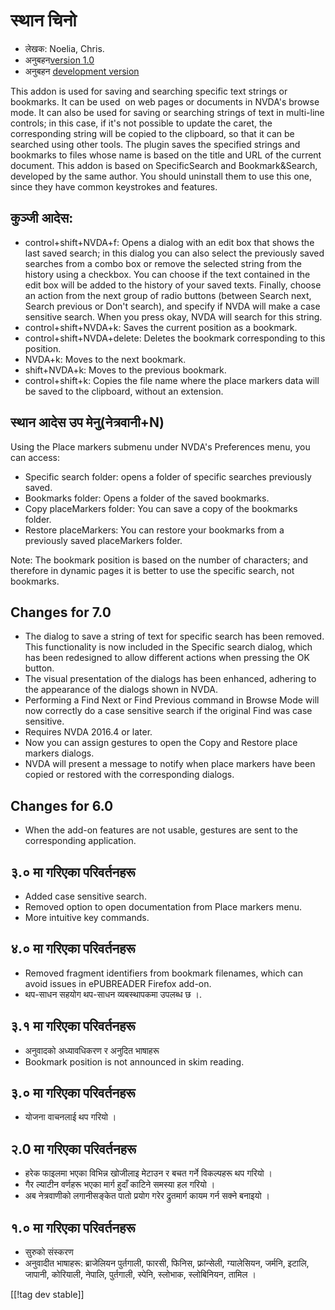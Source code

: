 # स्थान चिनो #

* लेखक: Noelia, Chris.
* अनुबहन[version 1.0][1]
* अनुबहन [development version][2]

This addon is used for saving and searching specific text strings or
bookmarks. It can be used  on web pages or documents in NVDA's browse
mode. It can also be used for saving or searching strings of text in
multi-line controls; in this case, if it's not possible to update the caret,
the corresponding string will be copied to the clipboard, so that it can be
searched using other tools.  The plugin saves the specified strings and
bookmarks to files whose name is based on the title and URL of the current
document.  This addon is based on SpecificSearch and Bookmark&Search,
developed by the same author. You should uninstall them to use this one,
since they have common keystrokes and features.

## कुञ्जी आदेस: ##

*	control+shift+NVDA+f: Opens a dialog with an edit box that shows the last
  saved search; in this dialog you can also select the previously saved
  searches from a combo box or remove the selected string from the history
  using a checkbox. You can choose if the text contained in the edit box
  will be added to the history of your saved texts. Finally, choose an
  action from the next group of radio buttons (between Search next, Search
  previous or Don't search), and specify if NVDA will make a case sensitive
  search. When you press okay, NVDA will search for this string.
*	control+shift+NVDA+k: Saves the current position as a bookmark.
*	control+shift+NVDA+delete: Deletes the bookmark corresponding to this
  position.
*	NVDA+k: Moves to the next bookmark.
*	shift+NVDA+k: Moves to the previous bookmark.
*	control+shift+k: Copies the file name where the place markers data will be
  saved to the clipboard, without an extension.


## स्थान आदेस उप मेनु(नेत्रवानी+N) ##

Using the Place markers submenu under NVDA's Preferences menu, you can
access:

*	Specific search folder: opens a folder of specific searches previously
  saved.
*	Bookmarks folder: Opens a folder of the saved bookmarks.
*	Copy placeMarkers folder: You can save a copy of the bookmarks folder.
*	Restore placeMarkers: You can restore your bookmarks from a previously
  saved placeMarkers folder.

Note: The bookmark position is based on the number of characters; and
therefore in dynamic pages it is better to use the specific search, not
bookmarks.

## Changes for 7.0 ##
*	The dialog to save a string of text for specific search has been
  removed. This functionality is now included in the Specific search dialog,
  which has been redesigned to allow different actions when pressing the OK
  button.
*	The visual presentation of the dialogs has been enhanced, adhering to the
  appearance of the dialogs shown in NVDA.
*	Performing a Find Next or Find Previous command in Browse Mode will now
  correctly do a case sensitive search if the original Find was case
  sensitive.
*	Requires NVDA 2016.4 or later.
*	Now you can assign gestures to open the Copy and Restore place markers
  dialogs.
*	NVDA will present a message to notify when place markers have been copied
  or restored with the corresponding dialogs.

## Changes for 6.0 ##
* When the add-on features are not usable, gestures are sent to the
  corresponding application.

## ३.० मा गरिएका परिवर्तनहरू ##
* Added case sensitive search.
* Removed option to open documentation from Place markers menu.
* More intuitive key commands.

## ४.० मा गरिएका परिवर्तनहरू ##
* Removed fragment identifiers from bookmark filenames, which can avoid
  issues in ePUBREADER Firefox add-on.
* थप-साधन सहयोग थप-साधन व्यबस्थापकमा उपलब्ध छ ।.

## ३.१ मा गरिएका परिवर्तनहरू ##
* अनुवादको अध्यावधिकरण र अनुदित भाषाहरू
* Bookmark position is not announced in skim reading.

## ३.० मा गरिएका परिवर्तनहरू ##
* योजना वाचनलाई थप गरियो ।

## २.0 मा गरिएका परिवर्तनहरू ##
* हरेक फाइलमा भएका विभिन्न खोजीलाइ मेटाउन र बचत गर्ने विकल्पहरू थप गरियो । 
* गैर ल्याटीन वर्णहरू भएका मार्ग हुदाँ काटिने समस्या हल गरियो ।
* अब नेत्रवाणीको लगानीसङ्केत पातो प्रयोग गरेर द्रुतमार्ग कायम गर्न सक्ने
  बनाइयो ।

## १.० मा गरिएका परिवर्तनहरू ##
* सुरुको संस्करण
* अनुवादीत भाषाहरू: ब्राजेलियन पुर्तगाली, फारसी, फिनिस, फ्रांन्सेली,
  ग्यालेसियन, जर्मनि, इटालि, जापानी, कोरियाली, नेपालि, पुर्तगाली, स्पेनि,
  स्लोभाक, स्लोबिनियन, तामिल ।

[[!tag dev stable]]

[1]: http://addons.nvda-project.org/files/get.php?file=pm

[2]: http://addons.nvda-project.org/files/get.php?file=pm-dev

